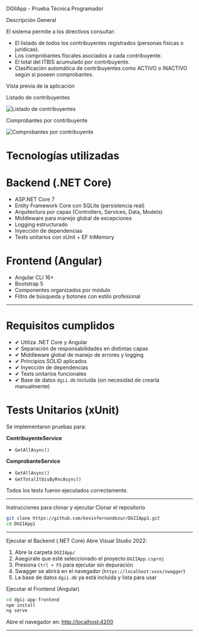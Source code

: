 
DGIIApp - Prueba Técnica Programador

Descripción General

El sistema permite a los directivos consultar:

- El listado de todos los contribuyentes registrados (personas físicas o jurídicas).
- Los comprobantes fiscales asociados a cada contribuyente.
- El total del ITBIS acumulado por contribuyente.
- Clasificación automática de contribuyentes como ACTIVO o INACTIVO según si poseen comprobantes.

Vista previa de la aplicación

Listado de contribuyentes

![Listado de contribuyentes](readme-assets/listado-contribuyentes.png.jpeg)

Comprobantes por contribuyente

![Comprobantes por contribuyente](readme-assets/comprobantes-itbis.png.jpeg)

# Tecnologías utilizadas

# Backend (.NET Core)
- ASP.NET Core 7
- Entity Framework Core con SQLite (persistencia real)
- Arquitectura por capas (Controllers, Services, Data, Models)
- Middleware para manejo global de excepciones
- Logging estructurado
- Inyección de dependencias
- Tests unitarios con xUnit + EF InMemory

# Frontend (Angular)
- Angular CLI 16+
- Bootstrap 5
- Componentes organizados por módulo
- Filtro de búsqueda y botones con estilo profesional

---

# Requisitos cumplidos

- ✔ Utiliza .NET Core y Angular
- ✔ Separación de responsabilidades en distintas capas
- ✔ Middleware global de manejo de errores y logging
- ✔ Principios SOLID aplicados
- ✔ Inyección de dependencias
- ✔ Tests unitarios funcionales
- ✔ Base de datos `dgii.db` incluida (sin necesidad de crearla manualmente)


# Tests Unitarios (xUnit)

Se implementaron pruebas para:

**ContribuyenteService**
- `GetAllAsync()`

**ComprobanteService**
- `GetAllAsync()`
- `GetTotalItbisByRncAsync()`

Todos los tests fueron ejecutados correctamente.

---

Instrucciones para clonar y ejecutar
Clonar el repositorio

```bash
git clone https://github.com/kevinfernandezur/DGIIApp1.git
cd DGIIApp1
```

---

Ejecutar el Backend (.NET Core)
Abre Visual Studio 2022:

1. Abre la carpeta `DGIIApp/`
2. Asegúrate que esté seleccionado el proyecto `DGIIApp.csproj`
3. Presiona `Ctrl + F5` para ejecutar sin depuración
4. Swagger se abrirá en el navegador (`https://localhost:xxxx/swagger`)
5. La base de datos `dgii.db` ya está incluida y lista para usar

Ejecutar el Frontend (Angular)
```bash
cd dgii-app-frontend
npm install
ng serve
```

Abre el navegador en: [http://localhost:4200](http://localhost:4200)

---



